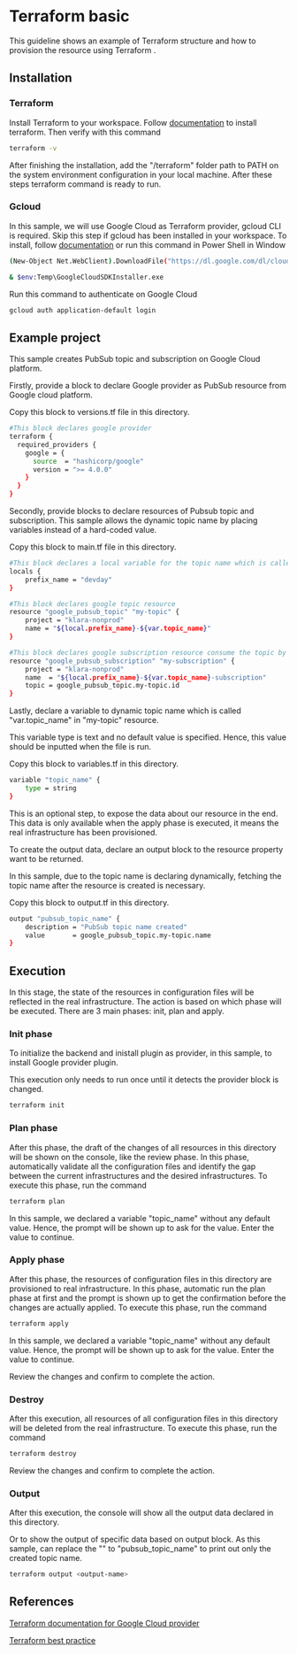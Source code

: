 # Terraform basic

This guideline shows an example of Terraform structure and how to provision the resource using Terraform .

## Installation
### Terraform
Install Terraform to your workspace. Follow [documentation](https://developer.hashicorp.com/terraform/tutorials/aws-get-started/install-cli) to install terraform.
Then verify with this command

```bash
terraform -v
```

After finishing the installation, add the "<your-directory>/terraform" folder path to PATH on the system environment configuration in your local machine. 
After these steps terraform command is ready to run.

### Gcloud
In this sample, we will use Google  Cloud as Terraform provider, gcloud CLI is required. 
Skip this step if gcloud has been installed in your workspace.
To install, follow [documentation](https://cloud.google.com/sdk/docs/install) or run this command in Power Shell in Window
```bash
(New-Object Net.WebClient).DownloadFile("https://dl.google.com/dl/cloudsdk/channels/rapid/GoogleCloudSDKInstaller.exe", "$env:Temp\GoogleCloudSDKInstaller.exe")

& $env:Temp\GoogleCloudSDKInstaller.exe

```

Run this command to authenticate on Google Cloud
```bash
gcloud auth application-default login
```

## Example project
This sample creates PubSub topic and subscription on Google Cloud platform.

Firstly, provide a block to declare Google provider as PubSub resource from Google cloud platform. 

Copy this block to versions.tf file in this directory.

```bash
#This block declares google provider
terraform {
  required_providers {
    google = {
      source  = "hashicorp/google"
      version = ">= 4.0.0"
    }
  }
}
```

Secondly, provide blocks to declare resources of Pubsub topic and subscription. This sample allows the dynamic topic name by placing variables instead of a hard-coded value.

Copy this block to main.tf file in this directory.

```bash
#This block declares a local variable for the topic name which is called "local.prefix_name" in "my-topic" resource.
locals {
	prefix_name = "devday"
}

#This block declares google topic resource
resource "google_pubsub_topic" "my-topic" { 
	project = "klara-nonprod"
	name = "${local.prefix_name}-${var.topic_name}"
}

#This block declares google subscription resource consume the topic by defining the topic id using "google_pubsub_topic.my-topic.id" from "my-topic" resource
resource "google_pubsub_subscription" "my-subscription" { 
	project = "klara-nonprod"
	name  = "${local.prefix_name}-${var.topic_name}-subscription"
	topic = google_pubsub_topic.my-topic.id
}
```
Lastly, declare a variable to dynamic topic name which is called "var.topic_name" in "my-topic" resource.

This variable type is text and no default value is specified. Hence, this value should be inputted when the file is run.

Copy this block to variables.tf in this directory.

```bash
variable "topic_name" {
	type = string
}
```

This is an optional step, to expose the data about our resource in the end. This data is only available when the apply phase is executed, it means the real infrastructure has been provisioned.

To create the output data, declare an output block to the resource property want to be returned.

In this sample, due to the topic name is declaring dynamically, fetching the topic name after the resource is created is necessary.

Copy this block to output.tf in this directory. 
```bash
output "pubsub_topic_name" {
	description = "PubSub topic name created"
    value       = google_pubsub_topic.my-topic.name
}
```

## Execution
In this stage, the state of the resources in configuration files will be reflected in the real infrastructure. 
The action is based on which phase will be executed. There are 3 main phases: init, plan and apply.

### Init phase
To initialize the backend and inistall plugin as provider, in this sample, to install Google provider plugin.

This execution only needs to run once until it detects the provider block is changed.

```bash
terraform init
```

### Plan phase
After this phase, the draft of the changes of all resources in this directory will be shown on the console, like the review phase.
In this phase, automatically validate all the configuration files and identify the gap between the current infrastructures and the desired infrastructures.
To execute this phase, run the command

```bash
terraform plan
```
In this sample, we declared a variable "topic_name" without any default value. Hence, the prompt will be shown up to ask for the value. Enter the value to continue.

### Apply phase
After this phase, the resources of configuration files in this directory are provisioned to real infrastructure. In this phase, automatic run the plan phase at first and the prompt is shown up to get the confirmation before the changes are actually applied.
To execute this phase, run the command

```bash
terraform apply
```
In this sample, we declared a variable "topic_name" without any default value. Hence, the prompt will be shown up to ask for the value. Enter the value to continue.

Review the changes and confirm to complete the action.

### Destroy
After this execution, all resources of all configuration files in this directory will be deleted from the real infrastructure.
To execute this phase, run the command 

```bash
terraform destroy
```
Review the changes and confirm to complete the action.

### Output
After this execution, the console will show all the output data declared in this directory.

Or to show the output of specific data based on output block. As this sample, can replace the "<output-name>" to "pubsub_topic_name" to print out only the created topic name.

```bash
terraform output <output-name>
```
## References

[Terraform documentation for Google Cloud provider](https://registry.terraform.io/providers/hashicorp/google/latest/docs/resource)

[Terraform best practice](https://cloud.google.com/docs/terraform/best-practices/general-style-structure)
